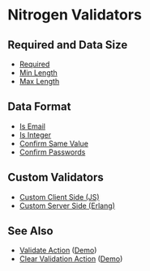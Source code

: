<!-- dash: Validators | Guide | ##:Section -->


# Nitrogen Validators

## Required and Data Size

 *  [Required](is_required.md)
 *  [Min Length](min_length.md)
 *  [Max Length](max_length.md)

## Data Format

 *  [Is Email](is_email.md)
 *  [Is Integer](is_integer.md)
 *  [Confirm Same Value](confirm_same.md)
 *  [Confirm Passwords](confirm_password.md)

## Custom Validators

 *  [Custom Client Side (JS)](js_custom.md)
 *  [Custom Server Side (Erlang)](custom.md)

## See Also

 *  [Validate Action](validate.md) ([Demo](http://nitrogenproject.com/demos/validation))
 *  [Clear Validation Action](clear_validation.md) ([Demo](http://nitrogenproject.com/demos/clear_validation))
